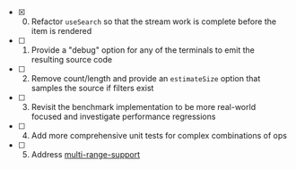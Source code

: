 - [x] 0. Refactor `useSearch` so that the stream work is complete before the item is rendered  
- [ ] 1. Provide a "debug" option for any of the terminals to emit the resulting source code 
- [ ] 2. Remove count/length and provide an `estimateSize` option that samples the source if filters exist 
- [ ] 3. Revisit the benchmark implementation to be more real-world focused and investigate performance regressions
- [ ] 4. Add more comprehensive unit tests for complex combinations of ops
- [ ] 5. Address [multi-range-support](./multi-range-support.md)
